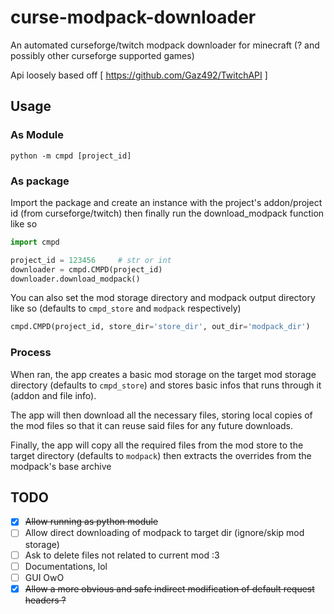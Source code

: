 # curse-modpack-downloader

An automated curseforge/twitch modpack downloader for minecraft (? and possibly other curseforge supported games)

Api loosely based off [ https://github.com/Gaz492/TwitchAPI ]

## Usage
### As Module
```shell script
python -m cmpd [project_id]
```

### As package
Import the package and create an instance with the
project's addon/project id (from curseforge/twitch)
then finally run the download_modpack function like so
```python
import cmpd

project_id = 123456     # str or int
downloader = cmpd.CMPD(project_id)
downloader.download_modpack()
```

You can also set the mod storage directory and modpack
output directory like so (defaults to `cmpd_store` and `modpack` respectively)
```python
cmpd.CMPD(project_id, store_dir='store_dir', out_dir='modpack_dir')
```

### Process
When ran, the app creates a basic mod storage on the target mod
storage directory (defaults to `cmpd_store`) and stores
basic infos that runs through it (addon and file info).

The app will then download all the necessary files, storing
local copies of the mod files so that it can reuse said files
for any future downloads.

Finally, the app will copy all the required files from the mod
store to the target directory (defaults to `modpack`) then extracts
the overrides from the modpack's base archive

## TODO
* [x] ~~Allow running as python module~~
* [ ] Allow direct downloading of modpack to target dir (ignore/skip mod storage)
* [ ] Ask to delete files not related to current mod :3
* [ ] Documentations, lol
* [ ] GUI OwO
* [x] ~~Allow a more obvious and safe indirect modification of default request headers ?~~
